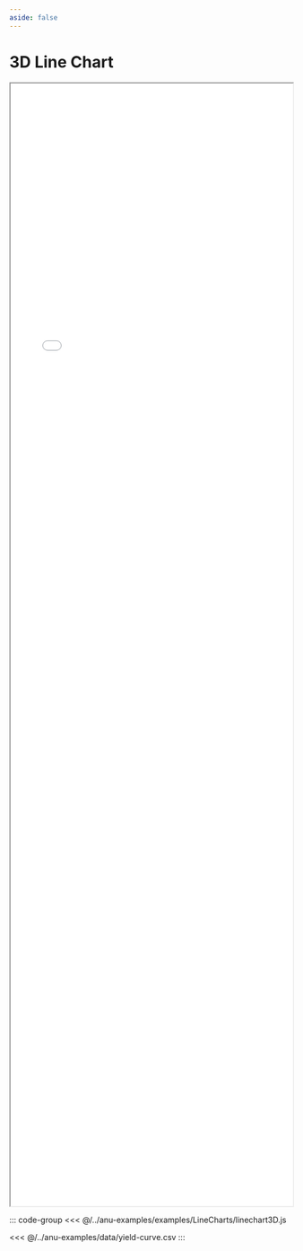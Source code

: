 ```yaml
---
aside: false
---
```



# 3D Line Chart


<div style="width: 100%;">
    <iframe id="inlineFrameExample"
        title="Inline Frame Example"
        src="/examples.html?example=linechart3D">
    </iframe>
</div>


<style>
    iframe {
        width: 100%;
        height: 50vh;
        display: block;
        margin-left: auto;
        margin-right: auto;
    }
</style>

::: code-group
<<< @/../anu-examples/examples/LineCharts/linechart3D.js 

<<< @/../anu-examples/data/yield-curve.csv
:::